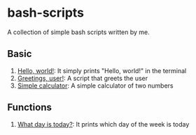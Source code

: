 # bash-scripts
A collection of simple bash scripts written by me.

## Basic
1. [Hello, world!](scripts/hello-world.sh): It simply prints "Hello, world!" in the terminal
2. [Greetings, user!](scripts/hello-user.sh): A script that greets the user
3. [Simple calculator](scripts/simplecalculator.sh): A simple calculator of two numbers

## Functions
1. [What day is today?](scripts/what_day_today.sh): It prints which day of the week is today

